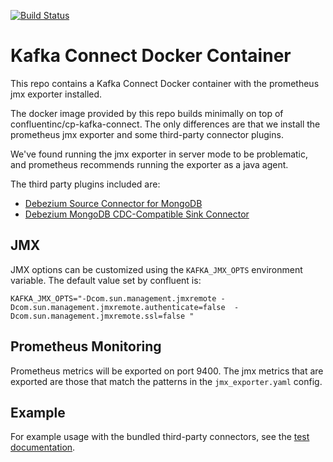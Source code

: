 [![Build Status](https://travis-ci.org/zenreach/docker-kafka-connect.svg?branch=master)](https://travis-ci.org/zenreach/docker-kafka-connect)

# Kafka Connect Docker Container

This repo contains a Kafka Connect Docker container with the prometheus jmx exporter installed.

The docker image provided by this repo builds minimally on top of confluentinc/cp-kafka-connect. The only differences are that we install the prometheus jmx exporter and some third-party connector plugins.

We've found running the jmx exporter in server mode to be problematic, and prometheus recommends running the exporter as a java agent.

The third party plugins included are:

- [Debezium Source Connector for MongoDB](http://debezium.io/docs/connectors/mongodb/)
- [Debezium MongoDB CDC-Compatible Sink Connector](https://github.com/hpgrahsl/kafka-connect-mongodb)

## JMX

JMX options can be customized using the `KAFKA_JMX_OPTS` environment variable. The default value set by confluent is:

```
KAFKA_JMX_OPTS="-Dcom.sun.management.jmxremote -Dcom.sun.management.jmxremote.authenticate=false  -Dcom.sun.management.jmxremote.ssl=false "
```

## Prometheus Monitoring

Prometheus metrics will be exported on port 9400. The jmx metrics that are exported are those that match the patterns in the `jmx_exporter.yaml` config.

## Example

For example usage with the bundled third-party connectors, see the [test documentation](test/README.md).
